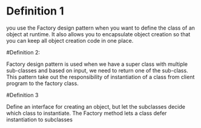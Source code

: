 
# Definition 1
you use the Factory design pattern when you want to define the class of an object at runtime. It also allows you to encapsulate object creation so that you can keep all object creation code in one place.

#Definition 2:

Factory design pattern is used when we have a super class with multiple sub-classes and based on input, we need to return one of the sub-class. This pattern take out the responsibility of instantiation of a class from client program to the factory class.

#Definition 3

Define an interface for creating an object, but let the subclasses decide which class to instantiate. The Factory method lets a class defer instantiation to subclasses

